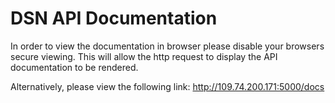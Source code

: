 # DSN API Documentation
In order to view the documentation in browser please disable your browsers secure viewing. 
This will allow the http request to display the API documentation to be rendered. 

Alternatively, please view the following link: http://109.74.200.171:5000/docs

<swagger-ui src="http://109.74.200.171:5000/openapi.json"/>